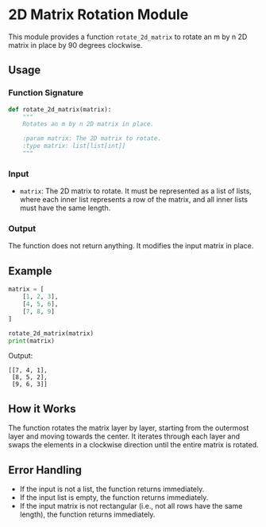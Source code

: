 # 2D Matrix Rotation Module

This module provides a function `rotate_2d_matrix` to rotate an m by n 2D matrix in place by 90 degrees clockwise.

## Usage

### Function Signature

```python
def rotate_2d_matrix(matrix):
    """
    Rotates an m by n 2D matrix in place.

    :param matrix: The 2D matrix to rotate.
    :type matrix: list[list[int]]
    """
```

### Input

- `matrix`: The 2D matrix to rotate. It must be represented as a list of lists, where each inner list represents a row of the matrix, and all inner lists must have the same length.

### Output

The function does not return anything. It modifies the input matrix in place.

## Example

```python
matrix = [
    [1, 2, 3],
    [4, 5, 6],
    [7, 8, 9]
]

rotate_2d_matrix(matrix)
print(matrix)
```

Output:

```
[[7, 4, 1],
 [8, 5, 2],
 [9, 6, 3]]
```

## How it Works

The function rotates the matrix layer by layer, starting from the outermost layer and moving towards the center. It iterates through each layer and swaps the elements in a clockwise direction until the entire matrix is rotated.

## Error Handling

- If the input is not a list, the function returns immediately.
- If the input list is empty, the function returns immediately.
- If the input matrix is not rectangular (i.e., not all rows have the same length), the function returns immediately.
